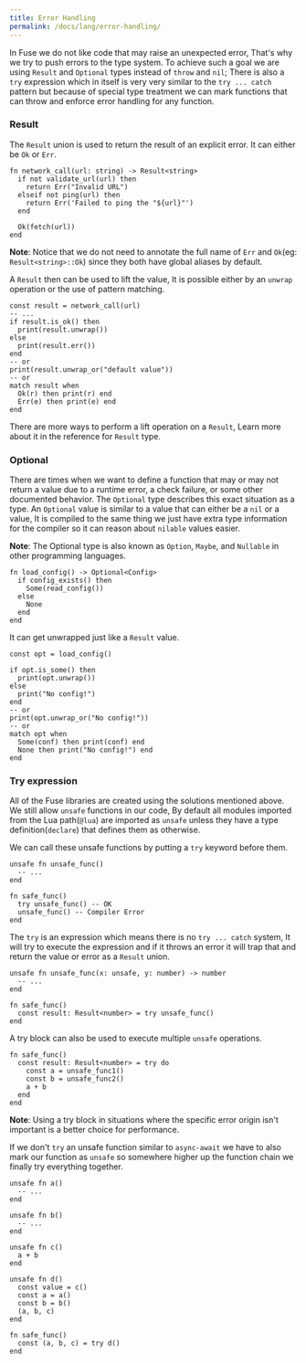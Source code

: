 ```yaml
---
title: Error Handling
permalink: /docs/lang/error-handling/
---
```


In Fuse we do not like code that may raise an unexpected error, That's why we try to push errors to the type system. To achieve such a goal we are using `Result` and `Optional` types instead of `throw` and `nil`; There is also a `try` expression which in itself is very very similar to the `try ... catch` pattern but because of special type treatment we can mark functions that can throw and enforce error handling for any function.

### Result

The `Result` union is used to return the result of an explicit error. It can either be `Ok` or `Err`.

```fuse
fn network_call(url: string) -> Result<string>
  if not validate_url(url) then
    return Err("Invalid URL")
  elseif not ping(url) then
    return Err('Failed to ping the "${url}"')
  end

  Ok(fetch(url))
end
```

__Note__: Notice that we do not need to annotate the full name of `Err` and `Ok`(eg: `Result<string>::Ok`) since they both have global aliases by default.

A `Result` then can be used to lift the value, It is possible either by an `unwrap` operation or the use of pattern matching.

```fuse
const result = network_call(url)
-- ...
if result.is_ok() then
  print(result.unwrap())
else
  print(result.err())
end
-- or
print(result.unwrap_or("default value"))
-- or
match result when
  Ok(r) then print(r) end
  Err(e) then print(e) end
end
```

There are more ways to perform a lift operation on a `Result`, Learn more about it in the reference for `Result` type.

### Optional

There are times when we want to define a function that may or may not return a value due to a runtime error, a check failure, or some other documented behavior. The `Optional` type describes this exact situation as a type. An `Optional` value is similar to a value that can either be a `nil` or a value, It is compiled to the same thing we just have extra type information for the compiler so it can reason about `nilable` values easier.

__Note__: The Optional type is also known as `Option`, `Maybe`, and `Nullable` in other programming languages.

```fuse
fn load_config() -> Optional<Config>
  if config_exists() then
    Some(read_config())
  else
    None
  end
end
```

It can get unwrapped just like a `Result` value.

```fuse
const opt = load_config()

if opt.is_some() then
  print(opt.unwrap())
else
  print("No config!")
end
-- or
print(opt.unwrap_or("No config!"))
-- or
match opt when
  Some(conf) then print(conf) end
  None then print("No config!") end
end
```

### Try expression

All of the Fuse libraries are created using the solutions mentioned above. We still allow `unsafe` functions in our code, By default all modules imported from the Lua path(`@lua`) are imported as `unsafe` unless they have a type definition(`declare`) that defines them as otherwise.

We can call these unsafe functions by putting a `try` keyword before them.

```fuse
unsafe fn unsafe_func()
  -- ...
end

fn safe_func()
  try unsafe_func() -- OK
  unsafe_func() -- Compiler Error
end
```

The `try` is an expression which means there is no `try ... catch` system, It will try to execute the expression and if it throws an error it will trap that and return the value or error as a `Result` union.

```fuse
unsafe fn unsafe_func(x: unsafe, y: number) -> number
  -- ...
end

fn safe_func()
  const result: Result<number> = try unsafe_func()
end
```

A try block can also be used to execute multiple `unsafe` operations.

```fuse
fn safe_func()
  const result: Result<number> = try do
    const a = unsafe_func1()
    const b = unsafe_func2()
    a + b
  end
end
```

__Note__: Using a try block in situations where the specific error origin isn't important is a better choice for performance.


If we don't `try` an unsafe function similar to `async-await` we have to also mark our function as `unsafe` so somewhere higher up the function chain we finally try everything together.


```fuse
unsafe fn a()
  -- ...
end

unsafe fn b()
  -- ...
end

unsafe fn c()
  a + b
end

unsafe fn d()
  const value = c()
  const a = a()
  const b = b()
  (a, b, c)
end

fn safe_func()
  const (a, b, c) = try d()
end
```
